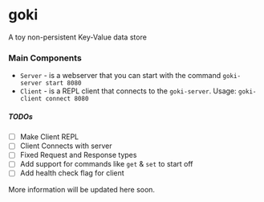 # goki

A toy non-persistent Key-Value data store

### Main Components

- `Server` - is a webserver that you can start with the command `goki-server start 8080`
- `Client` - is a REPL client that connects to the `goki-server`. Usage: `goki-client connect 8080`

##### TODOs

- [ ] Make Client REPL
- [ ] Client Connects with server
- [ ] Fixed Request and Response types
- [ ] Add support for commands like `get` & `set` to start off
- [ ] Add health check flag for client

More information will be updated here soon.
